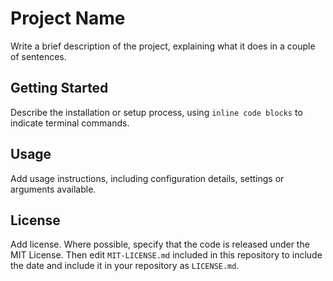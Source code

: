 # Project Name

Write a brief description of the project, explaining what it does in a couple of sentences.

## Getting Started

Describe the installation or setup process, using `inline code blocks` to indicate terminal commands.

## Usage

Add usage instructions, including configuration details, settings or arguments available.

## License

Add license. Where possible, specify that the code is released under the MIT License. Then edit `MIT-LICENSE.md` included in this repository to include the date and include it in your repository as `LICENSE.md`.
